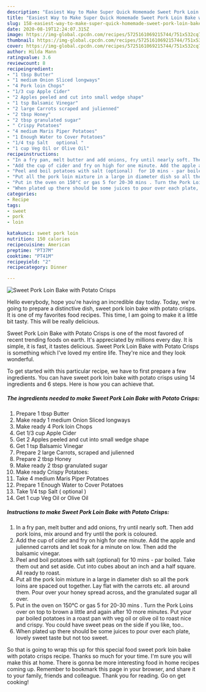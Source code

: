 ```yaml
---
description: "Easiest Way to Make Super Quick Homemade Sweet Pork Loin Bake with Potato Crisps"
title: "Easiest Way to Make Super Quick Homemade Sweet Pork Loin Bake with Potato Crisps"
slug: 158-easiest-way-to-make-super-quick-homemade-sweet-pork-loin-bake-with-potato-crisps
date: 2020-08-19T12:24:07.315Z
image: https://img-global.cpcdn.com/recipes/5725161069215744/751x532cq70/sweet-pork-loin-bake-with-potato-crisps-recipe-main-photo.jpg
thumbnail: https://img-global.cpcdn.com/recipes/5725161069215744/751x532cq70/sweet-pork-loin-bake-with-potato-crisps-recipe-main-photo.jpg
cover: https://img-global.cpcdn.com/recipes/5725161069215744/751x532cq70/sweet-pork-loin-bake-with-potato-crisps-recipe-main-photo.jpg
author: Hilda Mann
ratingvalue: 3.6
reviewcount: 8
recipeingredient:
- "1 tbsp Butter"
- "1 medium Onion Sliced longways"
- "4 Pork loin Chops"
- "1/3 cup Apple Cider"
- "2 Apples peeled and cut into small wedge shape"
- "1 tsp Balsamic Vinegar"
- "2 large Carrots scraped and julienned"
- "2 tbsp Honey"
- "2 tbsp granulated sugar"
- " Crispy Potatoes"
- "4 medium Maris Piper Potatoes"
- "1 Enough Water to Cover Potatoes"
- "1/4 tsp Salt   optional "
- "1 cup Veg Oil or Olive Oil"
recipeinstructions:
- "In a fry pan, melt butter and add onions, fry until nearly soft. Then add pork loins, mix around and fry until the pork is coloured."
- "Add the cup of cider and fry on high for one minute. Add the apple and julienned carrots and let soak for a minute on low. Then add the balsamic vinegar."
- "Peel and boil potatoes with salt (optional)  for 10 mins - par boiled. Take them out and set aside. Cut into cubes about an inch and a half square. All ready to roast."
- "Put all the pork loin mixture in a large in diameter dish so all the pork loins are spaced out together. Lay flat with the carrots etc. all around them. Pour over your honey spread across, and the granulated sugar all over."
- "Put in the oven on 150°C or gas 5 for 20-30 mins . Turn the Pork Loins over on top to brown a little  and again after 10 more minutes. Put your par boiled potatoes in a roast pan with  veg oil or olive oil to roast nice and  crispy.  You could have sweet peas on the side if you like, too.."
- "When plated up there should be some juices to pour over each plate, lovely sweet taste but not too sweet."
categories:
- Recipe
tags:
- sweet
- pork
- loin

katakunci: sweet pork loin 
nutrition: 150 calories
recipecuisine: American
preptime: "PT37M"
cooktime: "PT41M"
recipeyield: "2"
recipecategory: Dinner

---
```



![Sweet Pork Loin Bake with Potato Crisps](https://img-global.cpcdn.com/recipes/5725161069215744/751x532cq70/sweet-pork-loin-bake-with-potato-crisps-recipe-main-photo.jpg)

Hello everybody, hope you're having an incredible day today. Today, we're going to prepare a distinctive dish, sweet pork loin bake with potato crisps. It is one of my favorites food recipes. This time, I am going to make it a little bit tasty. This will be really delicious.



Sweet Pork Loin Bake with Potato Crisps is one of the most favored of recent trending foods on earth. It's appreciated by millions every day. It is simple, it is fast, it tastes delicious. Sweet Pork Loin Bake with Potato Crisps is something which I've loved my entire life. They're nice and they look wonderful.


To get started with this particular recipe, we have to first prepare a few ingredients. You can have sweet pork loin bake with potato crisps using 14 ingredients and 6 steps. Here is how you can achieve that.

##### The ingredients needed to make Sweet Pork Loin Bake with Potato Crisps:

1. Prepare 1 tbsp Butter
1. Make ready 1 medium Onion Sliced longways
1. Make ready 4 Pork loin Chops
1. Get 1/3 cup Apple Cider
1. Get 2 Apples peeled and cut into small wedge shape
1. Get 1 tsp Balsamic Vinegar
1. Prepare 2 large Carrots, scraped and julienned
1. Prepare 2 tbsp Honey
1. Make ready 2 tbsp granulated sugar
1. Make ready  Crispy Potatoes:
1. Take 4 medium Maris Piper Potatoes
1. Prepare 1 Enough Water to Cover Potatoes
1. Take 1/4 tsp Salt  ( optional )
1. Get 1 cup Veg Oil or Olive Oil




##### Instructions to make Sweet Pork Loin Bake with Potato Crisps:

1. In a fry pan, melt butter and add onions, fry until nearly soft. Then add pork loins, mix around and fry until the pork is coloured.
1. Add the cup of cider and fry on high for one minute. Add the apple and julienned carrots and let soak for a minute on low. Then add the balsamic vinegar.
1. Peel and boil potatoes with salt (optional)  for 10 mins - par boiled. Take them out and set aside. Cut into cubes about an inch and a half square. All ready to roast.
1. Put all the pork loin mixture in a large in diameter dish so all the pork loins are spaced out together. Lay flat with the carrots etc. all around them. Pour over your honey spread across, and the granulated sugar all over.
1. Put in the oven on 150°C or gas 5 for 20-30 mins . Turn the Pork Loins over on top to brown a little  and again after 10 more minutes. Put your par boiled potatoes in a roast pan with  veg oil or olive oil to roast nice and  crispy.  You could have sweet peas on the side if you like, too..
1. When plated up there should be some juices to pour over each plate, lovely sweet taste but not too sweet.




So that is going to wrap this up for this special food sweet pork loin bake with potato crisps recipe. Thanks so much for your time. I'm sure you will make this at home. There is gonna be more interesting food in home recipes coming up. Remember to bookmark this page in your browser, and share it to your family, friends and colleague. Thank you for reading. Go on get cooking!
